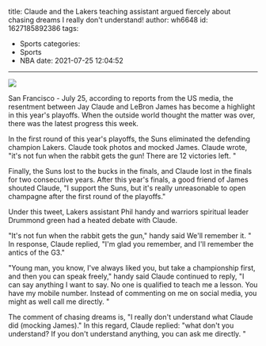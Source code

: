 title: Claude and the Lakers teaching assistant argued fiercely about chasing dreams  I really don't understand!
author: wh6648
id: 1627185892386
tags: 
- Sports
categories: 
- Sports
- NBA
date: 2021-07-25 12:04:52
---
![](https://p5.itc.cn/q_70/images01/20210725/7ba8be45597f42f7b9baaf8ec96f24b0.jpeg)


San Francisco - July 25, according to reports from the US media, the resentment between Jay Claude and LeBron James has become a highlight in this year's playoffs. When the outside world thought the matter was over, there was the latest progress this week.

In the first round of this year's playoffs, the Suns eliminated the defending champion Lakers. Claude took photos and mocked James. Claude wrote, "it's not fun when the rabbit gets the gun! There are 12 victories left. "

Finally, the Suns lost to the bucks in the finals, and Claude lost in the finals for two consecutive years. After this year's finals, a good friend of James shouted Claude, "I support the Suns, but it's really unreasonable to open champagne after the first round of the playoffs."

Under this tweet, Lakers assistant Phil handy and warriors spiritual leader Drummond green had a heated debate with Claude.

"It's not fun when the rabbit gets the gun," handy said We'll remember it. " In response, Claude replied, "I'm glad you remember, and I'll remember the antics of the G3."

"Young man, you know, I've always liked you, but take a championship first, and then you can speak freely," handy said Claude continued to reply, "I can say anything I want to say. No one is qualified to teach me a lesson. You have my mobile number. Instead of commenting on me on social media, you might as well call me directly. "

The comment of chasing dreams is, "I really don't understand what Claude did (mocking James)." In this regard, Claude replied: "what don't you understand? If you don't understand anything, you can ask me directly. "

